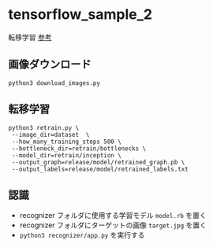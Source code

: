 # tensorflow_sample_2
転移学習
[参考](https://book.mynavi.jp/manatee/detail/id=86951)

## 画像ダウンロード
```
python3 download_images.py
```

## 転移学習
```
python3 retrain.py \
 --image_dir=dataset  \
 --how_many_training_steps 500 \
 --bottleneck_dir=retrain/bottlenecks \
 --model_dir=retrain/inception \
 --output_graph=release/model/retrained_graph.pb \
 --output_labels=release/model/retrained_labels.txt
```

## 認識
- recognizer フォルダに使用する学習モデル `model.rb` を置く
- recognizer フォルダにターゲットの画像 `target.jpg` を置く
- `python3 recognizer/app.py` を実行する
